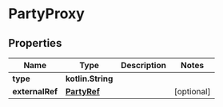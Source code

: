 
# PartyProxy

## Properties
Name | Type | Description | Notes
------------ | ------------- | ------------- | -------------
**type** | **kotlin.String** |  | 
**externalRef** | [**PartyRef**](PartyRef.md) |  |  [optional]



